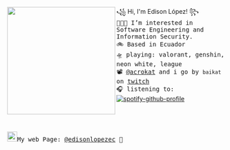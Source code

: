 <a href="https://tenor.com/view/eevee-pokemon-wink-pixel-gif-15197794"><img align="left" width="250" src="https://media.tenor.com/whgQwNlVvNkAAAAi/xero-code.gif"></a> ꧁ Hi, I'm Edison López! ꧂<br><samp>
  👩🏼‍💻 I’m interested in Software Engineering and Information Security. <br> 
  🚲 Based in Ecuador <br>
  🛸 playing: valorant, genshin, neon white, league  <br>
  📽 [@acrokat](https://github.com/acrokat) and i go by `baikat` on [twitch](https://twitch.tv/baikat) <br>
  🎧 listening to: <br></samp>
[![spotify-github-profile](https://spotify-github-profile.vercel.app/api/view?uid=31jypfxmi2diskhvl6uxv4rajota&cover_image=true&theme=novatorem&show_offline=false&background_color=121212&interchange=false&bar_color=53b14f&bar_color_cover=false)](https://github.com/kittinan/spotify-github-profile)
<br><br><br><br><br>
<samp><img src="https://img.icons8.com/color/2x/twitter.png" width="23">My web Page: [@edisonlopezec](https://edisonlg-ec.vercel.app/) 💭


